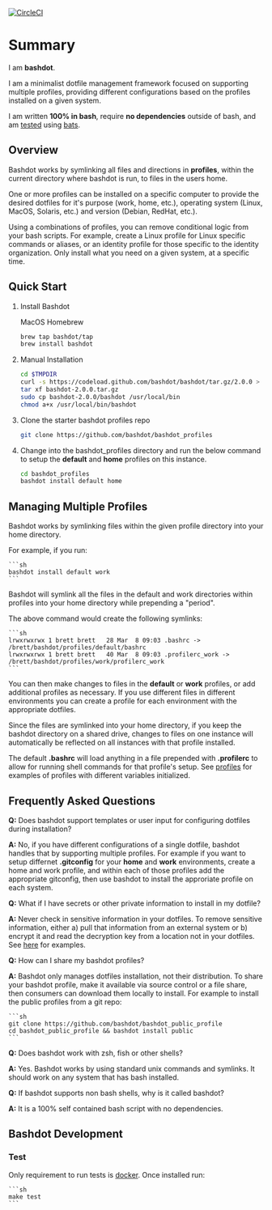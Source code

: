 [![CircleCI](https://circleci.com/gh/bashdot/bashdot/tree/master.svg?style=svg)](https://circleci.com/gh/bashdot/bashdot/tree/master)

# Summary

I am **bashdot**.

I am a minimalist dotfile management framework focused on supporting multiple
profiles, providing different configurations based on the profiles installed
on a given system.

I am written **100% in bash**, require **no dependencies** outside of bash, and am
[tested](https://circleci.com/gh/bashdot/bashdot/tree/master) using [bats](https://github.com/sstephenson/bats).

## Overview

Bashdot works by symlinking all files and directions in **profiles**, within
the current directory where bashdot is run, to files in the users home.

One or more profiles can be installed on a specific computer to provide
the desired dotfiles for it's purpose (work, home, etc.), operating
system (Linux, MacOS, Solaris, etc.) and version (Debian, RedHat, etc.).

Using a combinations of profiles, you can remove conditional logic from your bash
scripts. For example, create a Linux profile for Linux specific commands or
aliases, or an identity profile for those specific to the identity organization. Only
install what you need on a given system, at a specific time.

## Quick Start

1. Install Bashdot

    MacOS Homebrew

    ```sh
    brew tap bashdot/tap
    brew install bashdot
    ```

1. Manual Installation

    ```sh
    cd $TMPDIR
    curl -s https://codeload.github.com/bashdot/bashdot/tar.gz/2.0.0 > bashdot-2.0.0.tar.gz
    tar xf bashdot-2.0.0.tar.gz
    sudo cp bashdot-2.0.0/bashdot /usr/local/bin
    chmod a+x /usr/local/bin/bashdot
    ```

1. Clone the starter bashdot profiles repo

    ```sh
    git clone https://github.com/bashdot/bashdot_profiles
    ```

1. Change into the bashdot_profiles directory and run the below command to setup the
**default** and **home** profiles on this instance.

    ```sh
    cd bashdot_profiles
    bashdot install default home
    ```

## Managing Multiple Profiles

Bashdot works by symlinking files within the given profile directory into your home directory.

For example, if you run:

    ```sh
    bashdot install default work
    ```

Bashdot will symlink all the files in the default and work directories within profiles
into your home directory while prepending a "period".

The above command would create the following symlinks:

    ```sh
    lrwxrwxrwx 1 brett brett   28 Mar  8 09:03 .bashrc -> /brett/bashdot/profiles/default/bashrc
    lrwxrwxrwx 1 brett brett   40 Mar  8 09:03 .profilerc_work -> /brett/bashdot/profiles/work/profilerc_work
    ```

You can then make changes to files in the **default** or **work** profiles, or
add additional profiles as necessary.  If you use different files in different
environments you can create a profile for each environment with the appropriate dotfiles.

Since the files are symlinked into your home directory, if you keep the bashdot directory
on a shared drive, changes to files on one instance will automatically be reflected on all
instances with that profile installed.

The default **.bashrc** will load anything in a file prepended with **.profilerc** to
allow for running shell commands for that profile's setup. See
[profiles](https://github.com/bashdot/bashdot/tree/master/profiles)
for examples of profiles with different variables initialized.

## Frequently Asked Questions

**Q:** Does bashdot support templates or user input for configuring dotfiles during installation?

**A:** No, if you have different configurations of a single dotfile, bashdot handles that
by supporting multiple profiles. For example if you want to setup differnet **.gitconfig**
for your **home** and **work** environments, create a home and work profile, and within each of
those profiles add the appropriate gitconfig, then use bashdot to install the approriate profile
on each system.

**Q:** What if I have secrets or other private information to install in my dotfile?

**A:** Never check in sensitive information in your dotfiles. To remove sensitive information,
either a) pull that information from an external system or b) encrypt it and read the decryption
key from a location not in your dotfiles. See [here](https://gist.github.com/bashdot/f3af28350f07176674a5474b2d891102)
for examples.

**Q:** How can I share my bashdot profiles?

**A:** Bashdot only manages dotfiles installation, not their distribution. To share your
bashdot profile, make it available via source control or a file share, then consumers can
download them locally to install. For example to install the public profiles from a git repo:

    ```sh
    git clone https://github.com/bashdot/bashdot_public_profile
    cd bashdot_public_profile && bashdot install public
    ```

**Q:** Does bashdot work with zsh, fish or other shells?

**A:** Yes. Bashdot works by using standard unix commands and symlinks. It should work
on any system that has bash installed.

**Q:** If bashdot supports non bash shells, why is it called bashdot?

**A:** It is a 100% self contained bash script with no dependencies.

## Bashdot Development

### Test

Only requirement to run tests is [docker](https://docs.docker.com/install/). Once installed run:

    ```sh
    make test
    ```
